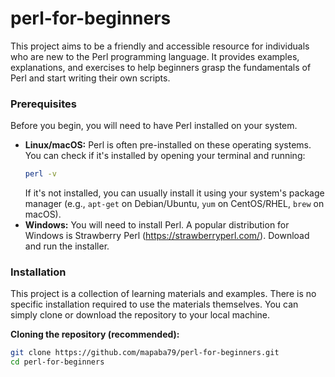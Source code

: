 # perl-for-beginners

This project aims to be a friendly and accessible resource for individuals who are new to the Perl programming language. It provides examples, explanations, and exercises to help beginners grasp the fundamentals of Perl and start writing their own scripts.

### Prerequisites

Before you begin, you will need to have Perl installed on your system.

* **Linux/macOS:** Perl is often pre-installed on these operating systems. You can check if it's installed by opening your terminal and running:
    ```bash
    perl -v
    ```
    If it's not installed, you can usually install it using your system's package manager (e.g., `apt-get` on Debian/Ubuntu, `yum` on CentOS/RHEL, `brew` on macOS).
* **Windows:** You will need to install Perl. A popular distribution for Windows is Strawberry Perl (https://strawberryperl.com/). Download and run the installer.

### Installation

This project is a collection of learning materials and examples. There is no specific installation required to use the materials themselves. You can simply clone or download the repository to your local machine.

**Cloning the repository (recommended):**

```bash
git clone https://github.com/mapaba79/perl-for-beginners.git
cd perl-for-beginners
